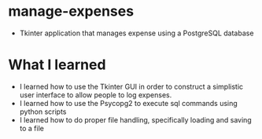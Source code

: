 # manage-expenses
- Tkinter application that manages expense using a PostgreSQL database

# What I learned
- I learned how to use the Tkinter GUI in order to construct a simplistic user interface to allow people to log expenses.
- I learned how to use the Psycopg2 to execute sql commands using python scripts
- I learned how to do proper file handling, specifically loading and saving to a file
